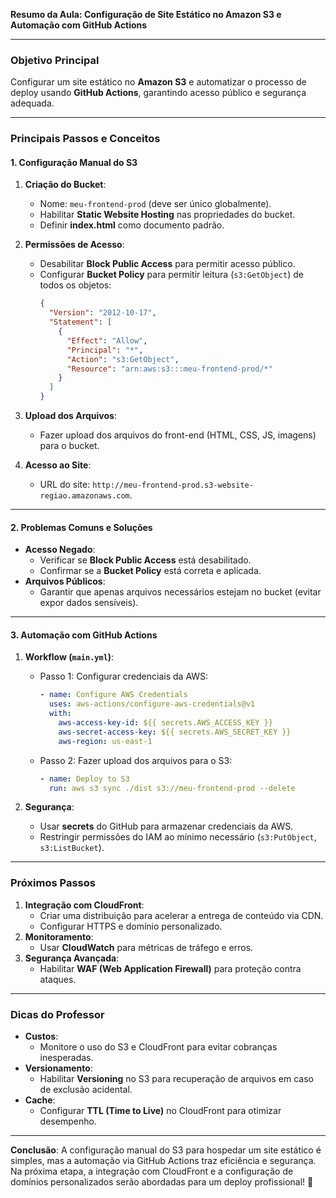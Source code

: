 **Resumo da Aula: Configuração de Site Estático no Amazon S3 e Automação com GitHub Actions**

---

### **Objetivo Principal**  
Configurar um site estático no **Amazon S3** e automatizar o processo de deploy usando **GitHub Actions**, garantindo acesso público e segurança adequada.

---

### **Principais Passos e Conceitos**  

#### **1. Configuração Manual do S3**  
1. **Criação do Bucket**:  
   - Nome: `meu-frontend-prod` (deve ser único globalmente).  
   - Habilitar **Static Website Hosting** nas propriedades do bucket.  
   - Definir **index.html** como documento padrão.  

2. **Permissões de Acesso**:  
   - Desabilitar **Block Public Access** para permitir acesso público.  
   - Configurar **Bucket Policy** para permitir leitura (`s3:GetObject`) de todos os objetos:  
     ```json
     {
       "Version": "2012-10-17",
       "Statement": [
         {
           "Effect": "Allow",
           "Principal": "*",
           "Action": "s3:GetObject",
           "Resource": "arn:aws:s3:::meu-frontend-prod/*"
         }
       ]
     }
     ```  

3. **Upload dos Arquivos**:  
   - Fazer upload dos arquivos do front-end (HTML, CSS, JS, imagens) para o bucket.  

4. **Acesso ao Site**:  
   - URL do site: `http://meu-frontend-prod.s3-website-regiao.amazonaws.com`.  

---

#### **2. Problemas Comuns e Soluções**  
- **Acesso Negado**:  
  - Verificar se **Block Public Access** está desabilitado.  
  - Confirmar se a **Bucket Policy** está correta e aplicada.  
- **Arquivos Públicos**:  
  - Garantir que apenas arquivos necessários estejam no bucket (evitar expor dados sensíveis).  

---

#### **3. Automação com GitHub Actions**  
1. **Workflow (`main.yml`)**:
   - Passo 1: Configurar credenciais da AWS:  
     ```yaml
     - name: Configure AWS Credentials
       uses: aws-actions/configure-aws-credentials@v1
       with:
         aws-access-key-id: ${{ secrets.AWS_ACCESS_KEY }}
         aws-secret-access-key: ${{ secrets.AWS_SECRET_KEY }}
         aws-region: us-east-1
     ```  
   - Passo 2: Fazer upload dos arquivos para o S3:  
     ```yaml
     - name: Deploy to S3
       run: aws s3 sync ./dist s3://meu-frontend-prod --delete
     ```  

2. **Segurança**:  
   - Usar **secrets** do GitHub para armazenar credenciais da AWS.  
   - Restringir permissões do IAM ao mínimo necessário (`s3:PutObject`, `s3:ListBucket`).  

---

### **Próximos Passos**  
1. **Integração com CloudFront**:  
   - Criar uma distribuição para acelerar a entrega de conteúdo via CDN.  
   - Configurar HTTPS e domínio personalizado.  
2. **Monitoramento**:  
   - Usar **CloudWatch** para métricas de tráfego e erros.  
3. **Segurança Avançada**:  
   - Habilitar **WAF (Web Application Firewall)** para proteção contra ataques.  

---

### **Dicas do Professor**  
- **Custos**:  
  - Monitore o uso do S3 e CloudFront para evitar cobranças inesperadas.  
- **Versionamento**:  
  - Habilitar **Versioning** no S3 para recuperação de arquivos em caso de exclusão acidental.  
- **Cache**:  
  - Configurar **TTL (Time to Live)** no CloudFront para otimizar desempenho.  

---

**Conclusão**: A configuração manual do S3 para hospedar um site estático é simples, mas a automação via GitHub Actions traz eficiência e segurança. Na próxima etapa, a integração com CloudFront e a configuração de domínios personalizados serão abordadas para um deploy profissional! 🚀